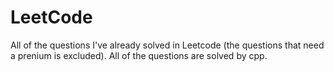 # LeetCode

All of the questions I've already solved in Leetcode (the questions that need a prenium is excluded). All of the questions are solved by cpp. 
